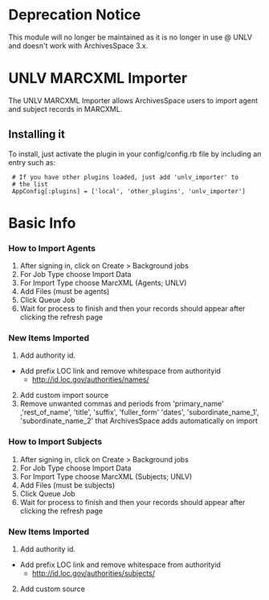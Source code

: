 # Deprecation Notice

This module will no longer be maintained as it is no longer in use @ UNLV and doesn't work with ArchivesSpace 3.x.

# UNLV MARCXML Importer

The UNLV MARCXML Importer allows ArchivesSpace users to import agent and subject records in MARCXML. 

## Installing it

To install, just activate the plugin in your config/config.rb file by
including an entry such as:

     # If you have other plugins loaded, just add 'unlv_importer' to
     # the list
     AppConfig[:plugins] = ['local', 'other_plugins', 'unlv_importer']
		  
# Basic Info

### How to Import Agents

1.	After signing in, click on Create > Background jobs
2.	For Job Type choose Import Data
3.	For Import Type choose MarcXML (Agents; UNLV)
4.	Add Files (must be agents)
5.	Click Queue Job
6.	Wait for process to finish and then your records should appear after clicking the refresh page

### New Items Imported 

1.	Add authority id.
  *	Add prefix LOC link and remove whitespace from authorityid
    * http://id.loc.gov/authorities/names/
2.	Add custom import source
3.	Remove unwanted commas and periods from 'primary_name' ,'rest_of_name', 'title', 'suffix', 'fuller_form' 'dates', 'subordinate_name_1', 'subordinate_name_2' that ArchivesSpace adds automatically on import


### How to Import Subjects

1.	After signing in, click on Create > Background jobs
2.	For Job Type choose Import Data
3.	For Import Type choose MarcXML (Subjects; UNLV)
4.	Add Files (must be subjects)
5.	Click Queue Job
6.	Wait for process to finish and then your records should appear after clicking the refresh page


### New Items Imported 

1.	Add authority id.
  *	Add prefix LOC link and remove whitespace from authorityid
    *	http://id.loc.gov/authorities/subjects/
2. Add custom source
